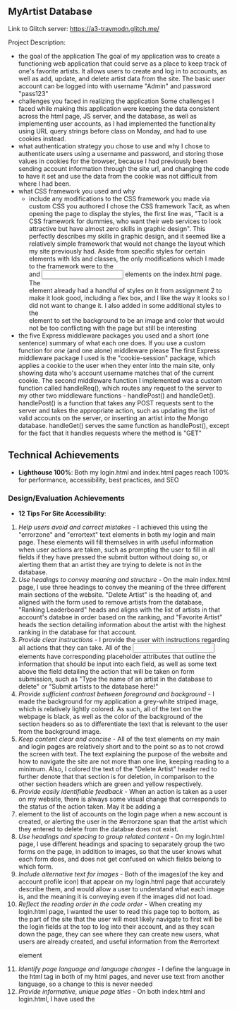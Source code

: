 ## MyArtist Database

Link to Glitch server: https://a3-traymodn.glitch.me/

Project Description:

- the goal of the application
The goal of my application was to create a functioning web application that could serve as a place to keep track of one's favorite artists. It allows users to create and log in to accounts, as well as add, update, and delete artist data from the site. The basic user account can be logged into with username "Admin" and password "pass123"
- challenges you faced in realizing the application
Some challenges I faced while making this application were keeping the data consistent across the html page, JS server, and the database, as well as implementing user accounts, as I had implemented the functionality using URL query strings before class on Monday, and had to use cookies instead. 
- what authentication strategy you chose to use and why
I chose to authenticate users using a username and password, and storing those values in cookies for the browser, because I had previously been sending account information through the site url, and changing the code to have it set and use the data from the cookie was not difficult from where I had been.
- what CSS framework you used and why
  - include any modifications to the CSS framework you made via custom CSS you authored
I chose the CSS framework Tacit, as when opening the page to display the styles, the first line was, "Tacit is a CSS framework for dummies, who want their web services to look attractive but have almost zero skills in graphic design". This perfectly describes my skills in graphic design, and it seemed like a relatively simple framework that would not change the layout which my site previously had.
Aside from specific styles for certain elements with Ids and classes, the only modifications which I made to the framework were to the <main> and <input> elements on the index.html page. The <main> element already had a handful of styles on it from assignment 2 to make it look good, including a flex box, and I like the way it looks so I did not want to change it. I also added in some additional styles to the <main> element to set the background to be an image and color that would not be too conflicting with the page but still be interesting
- the five Express middleware packages you used and a short (one sentence) summary of what each one does. If you use a custom function for *one* (and one alone) middleware please 
The first Express middleware package I used is the "cookie-session" package, which applies a cookie to the user when they enter into the main site, only showing data who's account username matches that of the current cookie. The second middleware function I implemented was a custom function called handleReq(), which routes any request to the server to my other two middleware functions - handlePost() and handleGet(). handlePost() is a function that takes any POST requests sent to the server and takes the appropriate action, such as updating the list of valid accounts on the server, or inserting an artist into the Mongo database. handleGet() serves the same function as handlePost(), except for the fact that it handles requests where the method is "GET"

## Technical Achievements
- **Lighthouse 100%**: Both my login.html and index.html pages reach 100% for performance, accessibility, best practices, and SEO

### Design/Evaluation Achievements
- **12 Tips For Site Accessibility**: 
1. *Help users avoid and correct mistakes* - I achieved this using the "errorzone" and "errortext" text elements in both my login and main page. These elements will fill themselves in with useful information when user actions are taken, such as prompting the user to fill in all fields if they have pressed the submit button without doing so, or alerting them that an artist they are trying to delete is not in the database.
2. *Use headings to convey meaning and structure* - On the main index.html page, I use three headings to convey the meaning of the three different main sections of the website. "Delete Artist" is the heading of, and aligned with the form used to remove artists from the database, "Ranking Leaderboard" heads and aligns with the list of artists in that account's databse in order based on the ranking, and "Favorite Artist" heads the section detailing information about the artist with the highest ranking in the database for that account.
3. *Provide clear instructions* - I provide the user with instructions regarding all actions that they can take. All of the <input> elements have corresponding placeholder attributes that outline the information that should be input into each field, as well as some text above the field detailing the action that will be taken on form submission, such as "Type the name of an artist in the database to delete" or "Submit artists to the database here!"
4. *Provide sufficient contrast between foreground and background* - I made the background for my application a grey-white striped image, which is relatively lightly colored. As such, all of the text on the webpage is black, as well as the color of the background of the <main> section headers so as to differentiate the text that is relevant to the user from the background image.
5. *Keep content clear and concise* - All of the text elements on my main and login pages are relatively short and to the point so as to not crowd the screen with text. The text explaining the purpose of the website and how to navigate the site are not more than one line, keeping reading to a minimum. Also, I colored the text of the "Delete Artist" header red to further denote that that section is for deletion, in comparison to the other section headers which are green and yellow respectively.
6. *Provide easily identifiable feedback* - When an action is taken as a user on my website, there is always some visual change that corresponds to the status of the action taken. May it be adding a <li> element to the list of accounts on the login page when a new account is created, or alerting the user in the #errorzone span that the artist which they entered to delete from the databse does not exist.
7. *Use headings and spacing to group related content* - On my login.html page, I use different headings and spacing to separately group the two forms on the page, in addition to images, so that the user knows what each form does, and does not get confused on which fields belong to which form.
8. *Include alternative text for images* - Both of the images(of the key and account profile icon) that appear on my login.html page that accurately describe them, and would allow a user to understand what each image is, and the meaning it is conveying even if the images did not load.
9. *Reflect the reading order in the code order* - When creating my login.html page, I wanted the user to read this page top to bottom, as the part of the site that the user will most likely navigate to first will be the login fields at the top to log into their account, and as they scan down the page, they can see where they can create new users, what users are already created, and useful information from the #errortext <p> element
10. *Identify page language and language changes* - I define the language in the html tag in both of my html pages, and never use text from another language, so a change to this is never needed
11. *Provide informative, unique page titles* - On both index.html and login.html, I have used the <title> tag to set the title of each page in the browser, as well as setting an <h1> tag at the beginning of each file to display each page's descriptive title in the web page.
12. *Ensure that form elements include clearly associated labels* - Every <input> element in both of my html pages has a "label". The way I decided to implement these labels were in the form of input placeholders. I found that they do not take up any more space on the window, and there is no way to mistake the labels, because the placeholders are inside the input for which that information will go

- **Adherence to CRAP principles**:
1. *Contrast*: Within the main page of my web application, I utilized the principle of contrast mainly in the <main> section of the page. My goal with the page was to have users eyes immedietly drawn to the portion of the page which displays information about artist in the database for the current account, and how to edit that information. To do this, I headed each distinct section of <main> with a colored header on a black background. The black background itself provides much contrast to the elements on the rest of the page, of which most have a white or light grey background. The color of the text in each header provides good contrast as well, as those three headers are the only text in this application that is not colored either black of grey, making them stand out. On the login.html page, I provided some contrast using images on the page. Although there are only two images, they provide good shape contrast to everything else on the site, as all other non-text elements are in the shape of rectangles.
2. *Repetition*: One of the most prominent elements which I used multiple times in this application is the white/grey background image. it appears as the background for both the login page and the main page everywhere except the submit form on the main page, as I wanted to provide contrast and let the user know that that portion of the page is the form to sumbit artists. Another element of the page that I used repetition on was the color scheme. I decided not to make my page very flashy and have a relatively consistent black/white color gradient for most of my page. This can be seen in the fact that almost every element in both pages is black, white, or grey. A design element which I decided to repeat in this project was the page heading for both the login page and the main page. On both pages, the title is the only element at the top of the screen with a black border, and gives the combination of both pages a more consistent feel.
3. *Alignment*: One of the ways in which I used alignment in this project was in the grouping together of the three sections of the main page below the submit form. I created a class for all of these headers so that they would all be aligned and be able to be identified as headers of distinct sections, but with separate purposes. I also made use of the principle of alignment in the placement of text within <input> elements. I confirmed that the placeholder text inside of each input box was aligned to the left. This provides the value that when users input text into the field, the text they type will start in the same place as the placeholder text within the <input> field, and appear more consistent.
4. *Proximity*: In my login page, I used proximity of elements to relate them in multiple examples. In addition to creating a heading for each form to describe its purpose, I also added images above the headers, so that the images will be associated with the header, and each form looked at as separate sections of the page. I also placed the list containing the accounts currently on the database directly beneath the form to create a new account, so that when a user creates a new account, they can see the visual change happening on the screen right next to where they had just inputted that information. On the main page, I used proximity to relate the information shown in the <main> element, primarily the "Ranking Leaderboard" and "Favorite Artist" sections. These sections of the page are some of the main attractions for the page, and the information in the Favorite Artist section is dependant on the information in the Ranking Leaderboard section, so when changes are made to the information for that account, both sections are updated simultaneously, and their proximity makes it easy to correlate one with the other for the user.



